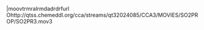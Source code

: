    |moov   trmra   lrmda   drdrf    url    Ohttp://qtss.chemeddl.org/cca/streams/qt32024085/CCA3/MOVIES/SO2PROP/SO2PR3.mov 3
